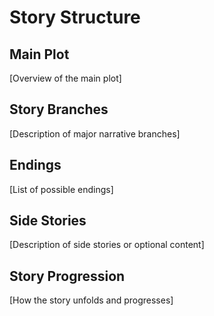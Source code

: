 # Story Structure

## Main Plot
[Overview of the main plot]

## Story Branches
[Description of major narrative branches]

## Endings
[List of possible endings]

## Side Stories
[Description of side stories or optional content]

## Story Progression
[How the story unfolds and progresses]